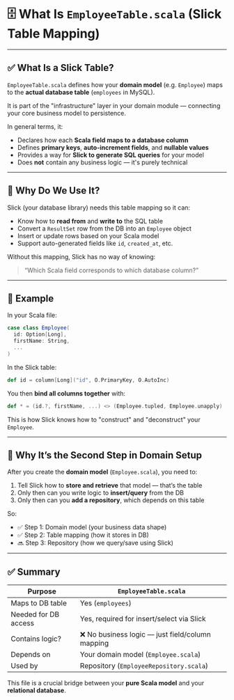 # 🗄️ What Is `EmployeeTable.scala` (Slick Table Mapping)

---

## ✅ What Is a Slick Table?

`EmployeeTable.scala` defines how your **domain model** (e.g. `Employee`) maps to the **actual database table** (`employees` in MySQL).

It is part of the "infrastructure" layer in your domain module — connecting your core business model to persistence.

In general terms, it:

- Declares how each **Scala field maps to a database column**
- Defines **primary keys**, **auto-increment fields**, and **nullable values**
- Provides a way for **Slick to generate SQL queries** for your model
- Does **not** contain any business logic — it's purely technical

---

## 🧩 Why Do We Use It?

Slick (your database library) needs this table mapping so it can:

- Know how to **read from** and **write to** the SQL table
- Convert a `ResultSet` row from the DB into an `Employee` object
- Insert or update rows based on your Scala model
- Support auto-generated fields like `id`, `created_at`, etc.

Without this mapping, Slick has no way of knowing:
> “Which Scala field corresponds to which database column?”

---

## 🧱 Example

In your Scala file:

```scala
case class Employee(
  id: Option[Long],
  firstName: String,
  ...
)
```

In the Slick table:

```scala
def id = column[Long]("id", O.PrimaryKey, O.AutoInc)
```

You then **bind all columns together** with:

```scala
def * = (id.?, firstName, ...) <> (Employee.tupled, Employee.unapply)
```

This is how Slick knows how to "construct" and "deconstruct" your `Employee`.

---

## 🧭 Why It’s the Second Step in Domain Setup

After you create the **domain model** (`Employee.scala`), you need to:

1. Tell Slick how to **store and retrieve** that model — that’s the table
2. Only then can you write logic to **insert/query** from the DB
3. Only then can you **add a repository**, which depends on this table

So:
- ✅ Step 1: Domain model (your business data shape)
- ✅ Step 2: Table mapping (how it stores in DB)
- 🔜 Step 3: Repository (how we query/save using Slick)

---

## ✅ Summary

| Purpose             | `EmployeeTable.scala`                                 |
|---------------------|--------------------------------------------------------|
| Maps to DB table    | Yes (`employees`)                                      |
| Needed for DB access| Yes, required for insert/select via Slick              |
| Contains logic?     | ❌ No business logic — just field/column mapping       |
| Depends on          | Your domain model (`Employee.scala`)                   |
| Used by             | Repository (`EmployeeRepository.scala`)                |

This file is a crucial bridge between your **pure Scala model** and your **relational database**.
